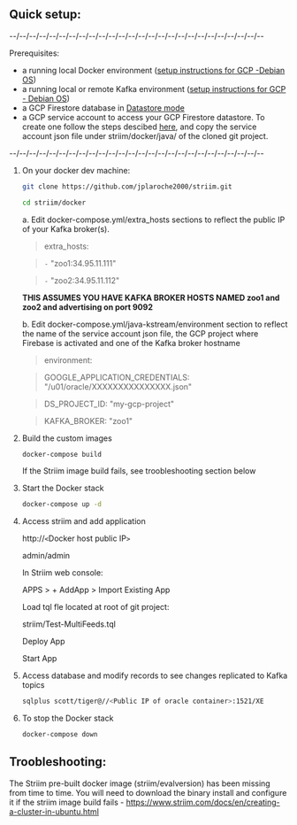 
Quick setup:
------------

--/--/--/--/--/--/--/--/--/--/--/--/--/--/--/--/--/--/--/--/--/--/--/--/--/--

Prerequisites:
- a running local Docker environment ([setup instructions for GCP -Debian OS](https://docs.docker.com/install/linux/docker-ce/debian/))
- a running local or remote Kafka environment ([setup instructions for GCP - Debian OS](https://github.com/jplaroche2000/striim/blob/master/kafka/Build%20a%20Kafka%20Cluster%20on%20GCP.pdf))
- a GCP Firestore database in [Datastore mode](https://cloud.google.com/datastore/docs/quickstart)
- a GCP service account to access your GCP Firestore datastore.  To create one follow the steps descibed [here](https://cloud.google.com/iam/docs/creating-managing-service-account-keys#iam-service-account-keys-create-console), and copy the service account json file under striim/docker/java/ of the cloned git project.

--/--/--/--/--/--/--/--/--/--/--/--/--/--/--/--/--/--/--/--/--/--/--/--/--/--

1. On your docker dev machine:

    ```sh
    git clone https://github.com/jplaroche2000/striim.git
    ```

    ```sh
    cd striim/docker
    ```

    a. Edit docker-compose.yml/extra_hosts sections to reflect the public IP of your Kafka broker(s).

    >extra_hosts:
    
    >`-` "zoo1:34.95.11.111" 
    
    >`-` "zoo2:34.95.11.112"  

    **THIS ASSUMES YOU HAVE KAFKA BROKER HOSTS NAMED zoo1 and zoo2 and advertising on port 9092**
 
    b. Edit docker-compose.yml/java-kstream/environment section to reflect the name of the service account json file, the GCP project where Firebase is activated and one of the Kafka broker hostname
    
    >environment:
    
    >GOOGLE_APPLICATION_CREDENTIALS: "/u01/oracle/XXXXXXXXXXXXXXX.json"
    
    >DS_PROJECT_ID: "my-gcp-project"
    
    >KAFKA_BROKER: "zoo1"


2. Build the custom images

    ```sh
    docker-compose build
    ```
    If the Striim image build fails, see troobleshooting section below

3. Start the Docker stack

    ```sh
    docker-compose up -d
    ```


4. Access striim and add application

    http://`<`Docker host public IP`>`
    
    admin/admin
   
    In Striim web console:
    
    APPS > + AddApp > Import Existing App
   
    
    Load tql fle located at root of git project:
    
    striim/Test-MultiFeeds.tql
   
    Deploy App
   
    Start App
   
5. Access database and modify records to see changes replicated to Kafka topics
 
    ```sh
    sqlplus scott/tiger@//<Public IP of oracle container>:1521/XE
    ```
   
6. To stop the Docker stack

    ```sh
    docker-compose down
    ```  

Troobleshooting:
---------------

The Striim pre-built docker image (striim/evalversion) has been missing from time to time.  You will need to download the binary install and configure it if the striim image build fails - https://www.striim.com/docs/en/creating-a-cluster-in-ubuntu.html

